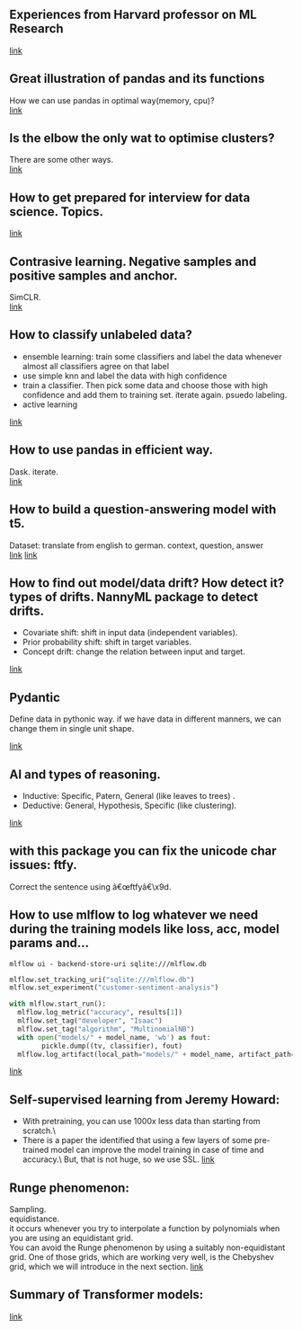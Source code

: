 ## Experiences from Harvard professor on ML Research
[link](https://docs.google.com/document/d/1uvAbEhbgS_M-uDMTzmOWRlYxqCkogKRXdbKYYT98ooc/edit#heading=h.w86ci8t15ru3)

## Great illustration of pandas and its functions
How we can use pandas in optimal way(memory, cpu)?\
[link](https://betterprogramming.pub/pandas-illustrated-the-definitive-visual-guide-to-pandas-c31fa921a43)

## Is the elbow the only wat to optimise clusters? 
There are some other ways.\
[link](https://towardsdatascience.com/are-you-still-using-the-elbow-method-5d271b3063bd)

## How to get prepared for interview for data science. Topics.
[link](https://medium.com/nerd-for-tech/60-days-plan-to-revise-data-science-concepts-0-to-100-interview-preparation-a30fc0696b48)

## Contrasive learning. Negative samples and positive samples and anchor. 
SimCLR.\
[link](https://medium.com/aiguys/contrastive-learning-explained-17fa79f707bf)

## How to classify unlabeled data?
- ensemble learning: train some classifiers and label the data whenever almost all classifiers agree on that label
- use simple knn and label the data with high confidence
- train a classifier. Then pick some data and choose those with high confidence and add them to training set. iterate again. psuedo labeling.
- active learning

[link](https://medium.com/aiguys/how-to-classify-unlabeled-data-tricks-for-semisupervised-learning-57706ff04813)

## How to use pandas in efficient way.
Dask. iterate.\
[link](https://towardsdatascience.com/14-techniques-to-make-your-pandas-workflow-lighting-fast-b00ff0ac9267)

## How to build a question-answering model with t5.
Dataset: translate from english to german. context, question, answer\
[link](https://towardsdatascience.com/creating-a-dutch-question-answering-machine-learning-model-3b666a115be3)
[link](https://medium.com/@xiaohan_63326/fine-tune-fine-tuning-bert-for-question-answering-qa-task-5c29e3d518f1)

## How to find out model/data drift? How detect it? types of drifts. NannyML package to detect drifts.

- Covariate shift: shift in input data (independent variables).
- Prior probability shift: shift in target variables.
- Concept drift: change the relation between input and target.

[link](https://towardsdatascience.com/monitoring-machine-learning-models-a-tried-and-true-cure-for-a-data-scientists-insomnia-c45b0979a878)

## Pydantic
Define data in pythonic way. if we have data in different manners, we can change them in single unit shape.

[link](https://towardsdatascience.com/easily-validate-user-generated-data-using-pydantic-5ace695cc3c8)

## AI and types of reasoning. 
- Inductive: Specific, Patern, General (like leaves to trees) . 
- Deductive: General, Hypothesis, Specific (like clustering).

[link](https://towardsdatascience.com/on-ai-and-types-of-reasoning-fc6980295158)

## with this package you can fix the unicode char issues: ftfy.
Correct the sentence using â€œftfyâ€\x9d.

## How to use mlflow to log whatever we need during the training models like loss, acc, model params and...
```
mlflow ui - backend-store-uri sqlite:///mlflow.db
```
```python
mlflow.set_tracking_uri("sqlite:///mlflow.db")
mlflow.set_experiment("customer-sentiment-analysis")

with mlflow.start_run():
  mlflow.log_metric("accuracy", results[1])
  mlflow.set_tag("developer", "Isaac")
  mlflow.set_tag("algorithm", "MultinomialNB")
  with open("models/" + model_name, 'wb') as fout:
        pickle.dump((tv, classifier), fout)
  mlflow.log_artifact(local_path="models/" + model_name, artifact_path="models_pickle")

```

[link](https://kargarisaac.medium.com/mlops-project-part-1-machine-learning-experiment-tracking-using-mlflow-f613feb22cd6)


## Self-supervised learning from Jeremy Howard:
- With pretraining, you can use 1000x less data than starting from scratch.\
- There is a paper the identified that using a few layers of some pre-trained model can improve the model training in case of time and accuracy.\ But, that is not huge, so we use SSL.
[link](https://www.fast.ai/posts/2020-01-13-self_supervised.html)

## Runge phenomenon:
Sampling.\
equidistance.\
it occurs whenever you try to interpolate a function by polynomials when you are using an equidistant grid.\
You can avoid the Runge phenomenon by using a suitably non-equidistant grid. One of those grids, which are working very well, is the Chebyshev grid, which we will introduce in the next section.
[link](https://medium.com/@mathcube7/chebyshev-interpolation-with-python-2f2e89bb7c30)

## Summary of Transformer models:
[link](https://amatriain.net/blog/transformer-models-an-introduction-and-catalog-2d1e9039f376/)
